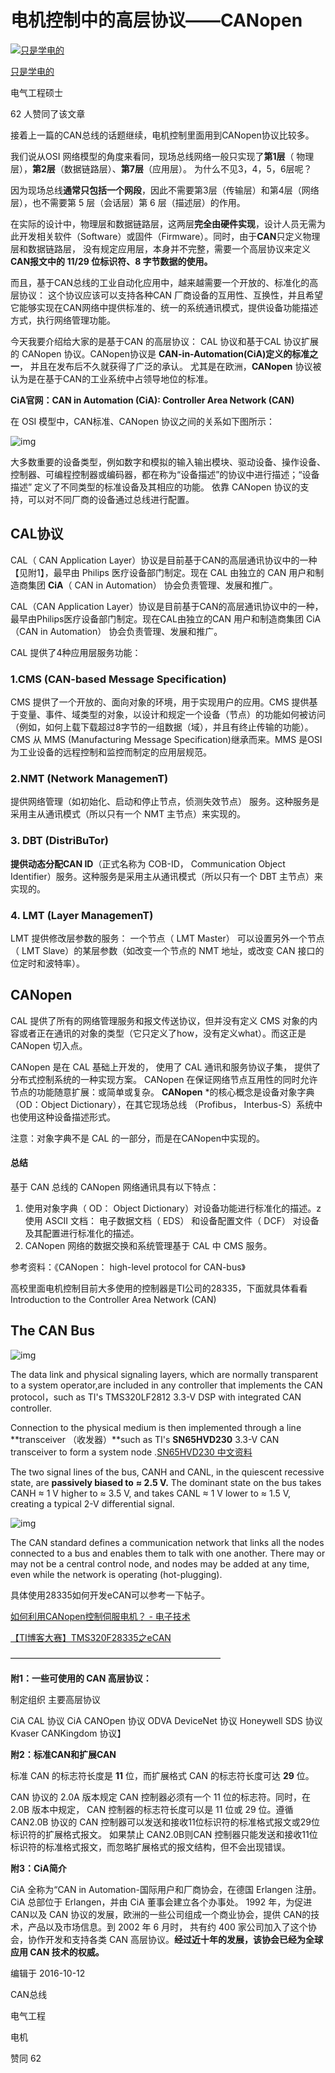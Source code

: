 # 电机控制中的高层协议——CANopen

[![只是学电的](https://pic4.zhimg.com/bd114b4a16162d3720ac8ff47047f6a9_xs.jpg)](https://www.zhihu.com/people/xing--91)

[只是学电的](https://www.zhihu.com/people/xing--91)



电气工程硕士


62 人赞同了该文章

接着上一篇的CAN总线的话题继续，电机控制里面用到CANopen协议比较多。

我们说从OSI 网络模型的角度来看同，现场总线网络一般只实现了**第1层**（ 物理层），**第2层**（数据链路层）、**第7层**（应用层）。 为什么不见3，4，5，6层呢？

因为现场总线**通常只包括一个网段**，因此不需要第3层（传输层）和第4层（网络层），也不需要第 5 层（会话层）第 6 层（描述层）的作用。

在实际的设计中，物理层和数据链路层，这两层**完全由硬件实现**，设计人员无需为此开发相关软件（Software）或固件（Firmware）。同时，由于**CAN**只定义物理层和数据链路层， 没有规定应用层，本身并不完整，需要一个高层协议来定义**CAN报文中的 11/29 位标识符、8 字节数据的使用。**

而且，基于CAN总线的工业自动化应用中，越来越需要一个开放的、标准化的高层协议： 这个协议应该可以支持各种CAN 厂商设备的互用性、互换性，并且希望它能够实现在CAN网络中提供标准的、统一的系统通讯模式，提供设备功能描述方式，执行网络管理功能。

今天我要介绍给大家的是基于CAN 的高层协议： CAL 协议和基于CAL 协议扩展的 CANopen 协议。CANopen协议是 **CAN-in-Automation(CiA)定义的标准之一**， 并且在发布后不久就获得了广泛的承认。 尤其是在欧洲，**CANopen** 协议被认为是在基于CAN的工业系统中占领导地位的标准。

**CiA官网：CAN in Automation (CiA): Controller Area Network (CAN)**

在 OSI 模型中，CAN标准、CANopen 协议之间的关系如下图所示：

![img](https://pic4.zhimg.com/80/v2-d49139a7c0ceb7b5e9b01eb73d593547_1440w.png)

大多数重要的设备类型，例如数字和模拟的输入输出模块、驱动设备、操作设备、控制器、可编程控制器或编码器，都在称为“设备描述”的协议中进行描述；“设备描述” 定义了不同类型的标准设备及其相应的功能。 依靠 CANopen 协议的支持，可以对不同厂商的设备通过总线进行配置。

## CAL协议

CAL（ CAN Application Layer）协议是目前基于CAN的高层通讯协议中的一种【见附1】，最早由 Philips 医疗设备部门制定。现在 CAL 由独立的 CAN 用户和制造商集团 **CiA**（ CAN in Automation） 协会负责管理、发展和推广。

CAL（CAN Application Layer）协议是目前基于CAN的高层通讯协议中的一种，最早由Philips医疗设备部门制定。现在CAL由独立的CAN 用户和制造商集团 CiA（CAN in Automation） 协会负责管理、发展和推广。

CAL 提供了4种应用层服务功能：


### 1.CMS (CAN-based Message Specification)

CMS 提供了一个开放的、面向对象的环境，用于实现用户的应用。CMS 提供基于变量、事件、域类型的对象，以设计和规定一个设备（节点）的功能如何被访问（例如，如何上载下载超过8字节的一组数据（域），并且有终止传输的功能）。CMS 从 MMS (Manufacturing Message Specification)继承而来。MMS 是OSI 为工业设备的远程控制和监控而制定的应用层规范。


### 2.NMT (Network ManagemenT)
提供网络管理（如初始化、启动和停止节点，侦测失效节点） 服务。这种服务是采用主从通讯模式（所以只有一个 NMT 主节点）来实现的。


### 3. DBT (DistriBuTor)
**提供动态分配CAN ID**（正式名称为 COB-ID， Communication Object Identifier）服务。这种服务是采用主从通讯模式（所以只有一个 DBT 主节点）来实现的。


### 4. LMT (Layer ManagemenT)
LMT 提供修改层参数的服务： 一个节点（ LMT Master） 可以设置另外一个节点（ LMT Slave）的某层参数（如改变一个节点的 NMT 地址，或改变 CAN 接口的位定时和波特率）。

## CANopen

CAL 提供了所有的网络管理服务和报文传送协议，但并没有定义 CMS 对象的内容或者正在通讯的对象的类型（它只定义了how，没有定义what）。而这正是 CANopen 切入点。


CANopen 是在 CAL 基础上开发的， 使用了 CAL 通讯和服务协议子集， 提供了分布式控制系统的一种实现方案。 CANopen 在保证网络节点互用性的同时允许节点的功能随意扩展：或简单或复杂。
**CANopen** *的核心概念是设备对象字典 （OD：Object Dictionary），在其它现场总线 （Profibus， Interbus-S）系统中也使用这种设备描述形式。

注意：对象字典不是 CAL 的一部分，而是在CANopen中实现的。


#### **总结**

基于 CAN 总线的 CANopen 网络通讯具有以下特点：

1. 使用对象字典（ OD： Object Dictionary）对设备功能进行标准化的描述。z 使用 ASCII 文档： 电子数据文档（ EDS） 和设备配置文件（ DCF） 对设备及其配置进行标准化的描述。
2. CANopen 网络的数据交换和系统管理基于 CAL 中 CMS 服务。

参考资料：《CANopen： high-level protocol for CAN-bus》

高校里面电机控制目前大多使用的控制器是TI公司的28335，下面就具体看看 Introduction to the Controller Area Network (CAN)

## **The CAN Bus**



![img](https://pic3.zhimg.com/80/v2-52d5a61df1c36c8ec5b47c1ef87fa602_1440w.png)

The data link and physical signaling layers, which are normally transparent to a system operator,are included in any controller that implements the CAN protocol，such as TI's TMS320LF2812 3.3-V DSP with integrated CAN controller.

Connection to the physical medium is then implemented through a line **transceiver （收发器）**such as TI's **SN65HVD230** 3.3-V CAN transceiver to form a system node .[SN65HVD230 中文资料](https://link.zhihu.com/?target=http%3A//www.docin.com/p-260610422.html)

The two signal lines of the bus, CANH and CANL, in the quiescent recessive state, are **passively biased to** **≈ 2.5 V.** The dominant state on the bus takes CANH ≈ 1 V higher to ≈ 3.5 V, and takes CANL ≈ 1 V lower to ≈ 1.5 V, creating a typical 2-V differential signal.


![img](https://pic2.zhimg.com/80/v2-60f4f04142dd489e1527a6bd815150dd_1440w.png)

The CAN standard defines a communication network that links all the nodes connected to a bus and enables them to talk with one another. There may or may not be a central control node, and nodes may be added at any time, even while the network is operating (hot-plugging).



具体使用28335如何开发eCAN可以参考一下帖子。

[如何利用CANopen控制伺服电机？ - 电子技术](https://www.zhihu.com/question/51340422)

[【TI博客大赛】TMS320F28335之eCAN](https://link.zhihu.com/?target=http%3A//bbs.ednchina.com/BLOG_ARTICLE_3008950.HTM)

————————————————————————

**附1：一些可使用的 CAN 高层协议：**

制定组织 主要高层协议

CiA CAL 协议
CiA CANOpen 协议
ODVA DeviceNet 协议
Honeywell SDS 协议
Kvaser CANKingdom 协议】

**附2：标准CAN和扩展CAN**

标准 CAN 的标志符长度是 **11** 位，而扩展格式 CAN 的标志符长度可达 **29** 位。

CAN 协议的 2.0A 版本规定 CAN 控制器必须有一个 11 位的标志符。同时，在2.0B 版本中规定， CAN 控制器的标志符长度可以是 11 位或 29 位。遵循 CAN2.0B 协议的 CAN 控制器可以发送和接收11位标识符的标准格式报文或29位标识符的扩展格式报文。 如果禁止 CAN2.0B则CAN 控制器只能发送和接收11位标识符的标准格式报文，而忽略扩展格式的报文结构，但不会出现错误。

**附3：CiA简介**

CiA 全称为“CAN in Automation-国际用户和厂商协会，在德国 Erlangen 注册。CiA 总部位于 Erlangen，并由 CiA 董事会建立各个办事处。
1992 年，为促进CAN以及 CAN 协议的发展，欧洲的一些公司组成一个商业协会，提供 CAN的技术，产品以及市场信息。到 2002 年 6 月时， 共有约 400 家公司加入了这个协会，协作开发和支持各类 CAN 高层协议。**经过近十年的发展，该协会已经为全球应用 CAN 技术的权威。**

编辑于 2016-10-12

CAN总线

电气工程

电机

赞同 62